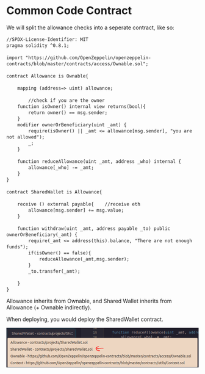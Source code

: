 # Common Code Contract

We will split the allowance checks into a seperate contract, like so:



```solidity
//SPDX-License-Identifier: MIT
pragma solidity ^0.8.1;

import "https://github.com/OpenZeppelin/openzeppelin-contracts/blob/master/contracts/access/Ownable.sol";

contract Allowance is Ownable{

    mapping (address=> uint) allowance;
    
        //check if you are the owner
    function isOwner() internal view returns(bool){
        return owner() == msg.sender;
    }
    modifier ownerOrBeneficiary(uint _amt) {
        require(isOwner() || _amt <= allowance[msg.sender], "you are not allowed");
        _;
    }

    function reduceAllowance(uint _amt, address _who) internal {
        allowance[_who] -= _amt;
    }
}

contract SharedWallet is Allowance{

    receive () external payable{    //receive eth
        allowance[msg.sender] += msg.value;
    }

    function withdraw(uint _amt, address payable _to) public ownerOrBeneficiary(_amt) {
        require(_amt <= address(this).balance, "There are not enough funds");
        if(isOwner() == false){
            reduceAllowance(_amt,msg.sender);
        }
        _to.transfer(_amt);

    }
}
```

Allowance inherits from Ownable, and Shared Wallet inherits from Allowance (+ Ownable indirectly).

When deploying, you would deploy the SharedWallet contract.

![](<../../.gitbook/assets/image (256).png>)
